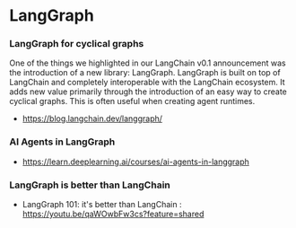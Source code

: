 # LangGraph

### LangGraph  for cyclical graphs 
One of the things we highlighted in our LangChain v0.1 announcement was the introduction of a new library: LangGraph. LangGraph is built on top of LangChain and completely interoperable with the LangChain ecosystem. It adds new value primarily through the introduction of an easy way to create cyclical graphs. This is often useful when creating agent runtimes.
- https://blog.langchain.dev/langgraph/

### AI Agents in LangGraph
- https://learn.deeplearning.ai/courses/ai-agents-in-langgraph

### LangGraph is better than LangChain 
- LangGraph 101: it's better than LangChain : https://youtu.be/qaWOwbFw3cs?feature=shared
  
